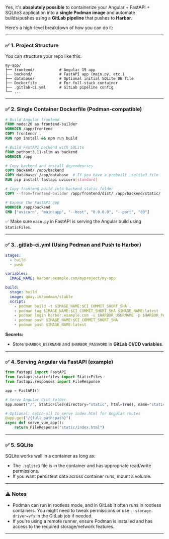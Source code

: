 Yes, it's **absolutely possible** to containerize your Angular + FastAPI + SQLite3 application into a **single Podman image** and automate builds/pushes using a **GitLab pipeline** that pushes to **Harbor**.

Here’s a high-level breakdown of how you can do it:

---

### ✅ 1. **Project Structure**
You can structure your repo like this:

```
my-app/
├── frontend/           # Angular 19 app
├── backend/            # FastAPI app (main.py, etc.)
├── database/           # Optional initial SQLite DB file
├── Dockerfile          # For full-stack container
├── .gitlab-ci.yml      # GitLab pipeline config
└── ...
```

---

### ✅ 2. **Single Container Dockerfile (Podman-compatible)**

```Dockerfile
# Build Angular frontend
FROM node:20 as frontend-builder
WORKDIR /app/frontend
COPY frontend/ .
RUN npm install && npm run build

# Build FastAPI backend with SQLite
FROM python:3.11-slim as backend
WORKDIR /app

# Copy backend and install dependencies
COPY backend/ /app/backend
COPY database/ /app/database  # If you have a prebuilt .sqlite3 file
RUN pip install fastapi uvicorn[standard]

# Copy frontend build into backend static folder
COPY --from=frontend-builder /app/frontend/dist/ /app/backend/static/

# Expose the FastAPI app
WORKDIR /app/backend
CMD ["uvicorn", "main:app", "--host", "0.0.0.0", "--port", "80"]
```

✅ Make sure `main.py` in FastAPI is serving the Angular build using `StaticFiles`.

---

### ✅ 3. **.gitlab-ci.yml (Using Podman and Push to Harbor)**

```yaml
stages:
  - build
  - push

variables:
  IMAGE_NAME: harbor.example.com/myproject/my-app

build:
  stage: build
  image: quay.io/podman/stable
  script:
    - podman build -t $IMAGE_NAME:$CI_COMMIT_SHORT_SHA .
    - podman tag $IMAGE_NAME:$CI_COMMIT_SHORT_SHA $IMAGE_NAME:latest
    - podman login harbor.example.com -u $HARBOR_USERNAME -p $HARBOR_PASSWORD
    - podman push $IMAGE_NAME:$CI_COMMIT_SHORT_SHA
    - podman push $IMAGE_NAME:latest
```

**Secrets:**
- Store `$HARBOR_USERNAME` and `$HARBOR_PASSWORD` in **GitLab CI/CD variables**.

---

### ✅ 4. **Serving Angular via FastAPI (example)**

```python
from fastapi import FastAPI
from fastapi.staticfiles import StaticFiles
from fastapi.responses import FileResponse

app = FastAPI()

# Serve Angular dist folder
app.mount("/", StaticFiles(directory="static", html=True), name="static")

# Optional: catch-all to serve index.html for Angular routes
@app.get("/{full_path:path}")
async def serve_vue_app():
    return FileResponse("static/index.html")
```

---

### ✅ 5. **SQLite**
SQLite works well in a container as long as:
- The `.sqlite3` file is in the container and has appropriate read/write permissions.
- If you want persistent data across container runs, mount a volume.

---

### ⚠️ Notes
- Podman can run in rootless mode, and in GitLab it often runs in rootless containers. You might need to tweak permissions or use `--storage-driver=vfs` in the GitLab job if needed.
- If you're using a remote runner, ensure Podman is installed and has access to the required storage/network features.

---
